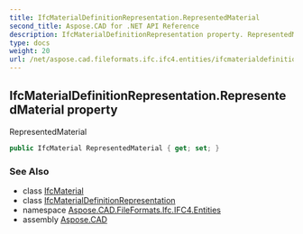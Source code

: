 ```yaml
---
title: IfcMaterialDefinitionRepresentation.RepresentedMaterial
second_title: Aspose.CAD for .NET API Reference
description: IfcMaterialDefinitionRepresentation property. RepresentedMaterial
type: docs
weight: 20
url: /net/aspose.cad.fileformats.ifc.ifc4.entities/ifcmaterialdefinitionrepresentation/representedmaterial/
---
```

## IfcMaterialDefinitionRepresentation.RepresentedMaterial property

RepresentedMaterial

```csharp
public IfcMaterial RepresentedMaterial { get; set; }
```

### See Also

* class [IfcMaterial](../../ifcmaterial/)
* class [IfcMaterialDefinitionRepresentation](../)
* namespace [Aspose.CAD.FileFormats.Ifc.IFC4.Entities](../../ifcmaterialdefinitionrepresentation/)
* assembly [Aspose.CAD](../../../)


